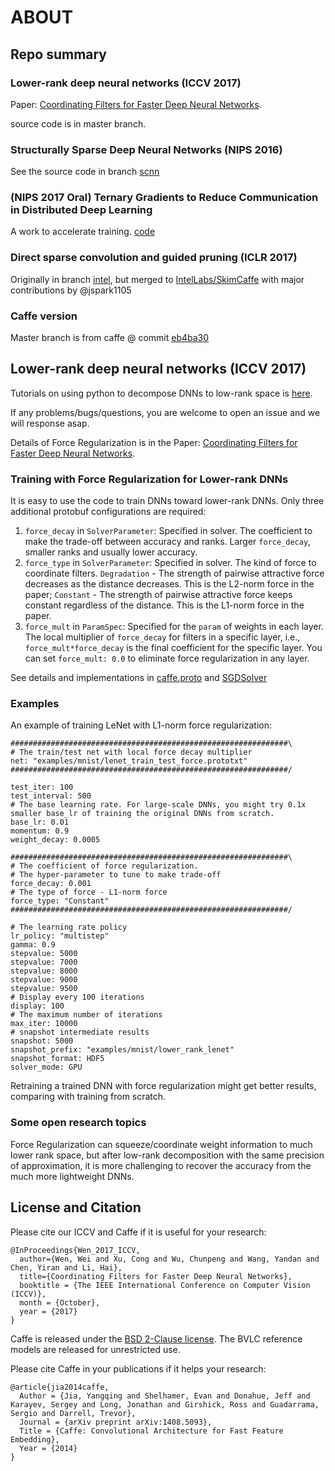 # ABOUT 
## Repo summary
### Lower-rank deep neural networks (ICCV 2017)
Paper: [Coordinating Filters for Faster Deep Neural Networks](https://arxiv.org/abs/1703.09746).

source code is in master branch.

### Structurally Sparse Deep Neural Networks (NIPS 2016)
See the source code in branch [scnn](https://github.com/wenwei202/caffe/tree/scnn)

### (NIPS 2017 Oral) Ternary Gradients to Reduce Communication in Distributed Deep Learning 
A work to accelerate training. [code](https://github.com/wenwei202/terngrad)

### Direct sparse convolution and guided pruning (ICLR 2017)
Originally in branch [intel](https://github.com/wenwei202/caffe/tree/intel), but merged to [IntelLabs/SkimCaffe](https://github.com/IntelLabs/SkimCaffe) with major contributions by @jspark1105

### Caffe version
Master branch is from caffe @ commit [eb4ba30](https://github.com/BVLC/caffe/commit/eb4ba30e3c4899edc7a9713158d61503fa8ecf90)

## Lower-rank deep neural networks (ICCV 2017)
Tutorials on using python to decompose DNNs to low-rank space is [here](/python). 

If any problems/bugs/questions, you are welcome to open an issue and we will response asap.

Details of Force Regularization is in the Paper: [Coordinating Filters for Faster Deep Neural Networks](https://arxiv.org/abs/1703.09746).

### Training with Force Regularization for Lower-rank DNNs
It is easy to use the code to train DNNs toward lower-rank DNNs.
Only three additional protobuf configurations are required:

1. `force_decay` in `SolverParameter`: Specified in solver. The coefficient to make the trade-off between accuracy and ranks. Larger `force_decay`, smaller ranks and usually lower accuracy.
2. `force_type` in `SolverParameter`: Specified in solver. The kind of force to coordinate filters. `Degradation` - The strength of pairwise attractive force decreases as the distance decreases. This is the L2-norm force in the paper; `Constant` - The strength of pairwise attractive force keeps constant regardless of the distance. This is the L1-norm force in the paper.
3. `force_mult` in `ParamSpec`: Specified for the `param` of weights in each layer. The local multiplier of `force_decay` for filters in a specific layer, i.e., `force_mult*force_decay` is the final coefficient for the specific layer. You can set `force_mult: 0.0` to eliminate force regularization in any layer.

See details and implementations in [caffe.proto](/src/caffe/proto/caffe.proto#L190-L193) and [SGDSolver](/src/caffe/solvers/sgd_solver.cpp#L223)

### Examples
An example of training LeNet with L1-norm force regularization:

```
##############################################################\
# The train/test net with local force decay multiplier       
net: "examples/mnist/lenet_train_test_force.prototxt"        
##############################################################/

test_iter: 100
test_interval: 500
# The base learning rate. For large-scale DNNs, you might try 0.1x smaller base_lr of training the original DNNs from scratch.
base_lr: 0.01
momentum: 0.9
weight_decay: 0.0005

##############################################################\
# The coefficient of force regularization.                   
# The hyper-parameter to tune to make trade-off              
force_decay: 0.001                                           
# The type of force - L1-norm force                          
force_type: "Constant"                                       
##############################################################/

# The learning rate policy
lr_policy: "multistep"
gamma: 0.9
stepvalue: 5000
stepvalue: 7000
stepvalue: 8000
stepvalue: 9000
stepvalue: 9500
# Display every 100 iterations
display: 100
# The maximum number of iterations
max_iter: 10000
# snapshot intermediate results
snapshot: 5000
snapshot_prefix: "examples/mnist/lower_rank_lenet"
snapshot_format: HDF5
solver_mode: GPU
```

Retraining a trained DNN with force regularization might get better results, comparing with training from scratch.

### Some open research topics
Force Regularization can squeeze/coordinate weight information to much lower rank space, but after low-rank decomposition with the same precision of approximation, it is more challenging to recover the accuracy from the much more lightweight DNNs. 

## License and Citation
Please cite our ICCV and Caffe if it is useful for your research:

    @InProceedings{Wen_2017_ICCV,
	  author={Wen, Wei and Xu, Cong and Wu, Chunpeng and Wang, Yandan and Chen, Yiran and Li, Hai},
      title={Coordinating Filters for Faster Deep Neural Networks},
	  booktitle = {The IEEE International Conference on Computer Vision (ICCV)},
	  month = {October},
	  year = {2017}
    }

Caffe is released under the [BSD 2-Clause license](https://github.com/BVLC/caffe/blob/master/LICENSE).
The BVLC reference models are released for unrestricted use.

Please cite Caffe in your publications if it helps your research:

    @article{jia2014caffe,
      Author = {Jia, Yangqing and Shelhamer, Evan and Donahue, Jeff and Karayev, Sergey and Long, Jonathan and Girshick, Ross and Guadarrama, Sergio and Darrell, Trevor},
      Journal = {arXiv preprint arXiv:1408.5093},
      Title = {Caffe: Convolutional Architecture for Fast Feature Embedding},
      Year = {2014}
    }
